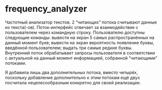 # frequency_analyzer
Частотный анализатор текстов. 2 “читающих” потока считывают данные из текста(-ов). Поток-интерфейс отвечает за взаимодействие с пользователем через командную строку. 
Пользователю доступны следующие команды: вывести на экран 5 самых распространённых на данный момент букв; вывести на экран вероятность появление буквы, введённой пользователем; 
выдать три самые редкие буквы. Внутренний поток обрабатывает запросы пользователя в соответствии с актуальной на данный момент информацией, собранной “читающими” потоками.

Я добавила лишь два дополнительных потока, вместо четырёх, поскольку добавление дополнительно к этим потокам ещё двух посчитала нецелесообразным конкретно для своей реализации.
